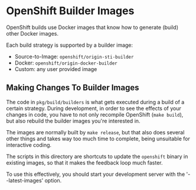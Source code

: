 # OpenShift Builder Images

OpenShift builds use Docker images that know how to generate (build) other
Docker images.

Each build strategy is supported by a builder image:

* Source-to-Image: `openshift/origin-sti-builder`
* Docker: `openshift/origin-docker-builder`
* Custom: any user provided image


## Making Changes To Builder Images

The code in `pkg/build/builders` is what gets executed during a build of a
certain strategy. During development, in order to see the effects of your
changes in code, you have to not only recompile OpenShift (`make build`), but
also rebuild the builder images you're interested in.

The images are normally built by `make release`, but that also does several
other things and takes way too much time to complete, being unsuitable for
interactive coding.

The scripts in this directory are shortcuts to update the `openshift` binary in
existing images, so that it makes the feedback loop much faster.

To use this effectively, you should start your development server with the
'--latest-images' option.
